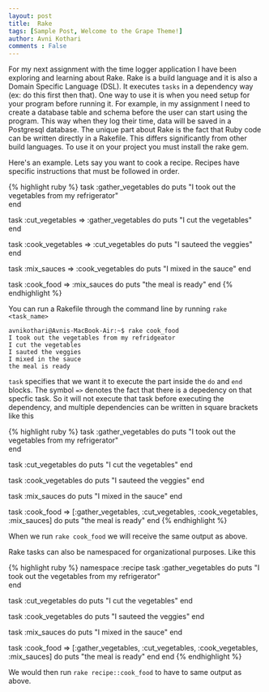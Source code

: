 ```yaml
---
layout: post
title:  Rake
tags: [Sample Post, Welcome to the Grape Theme!]
author: Avni Kothari 
comments : False
---
```


For my next assignment with the time logger application I have been exploring and learning about Rake. Rake is a build language and it is also a Domain Specific Language (DSL). It executes `tasks` in a dependency way (ex: do this first then that). One way to use it is when you need setup for your program before running it. For example, in my assignment I need to create a database table and schema before the user can start using the program. This way when they log their time, data will be saved in a Postgresql database. The unique part about Rake is the fact that Ruby code can be written directly in a Rakefile. This differs significantly from other build languages. To use it on your project you must install the rake gem. 

Here's an example. Lets say you want to cook a recipe. Recipes have specific instructions that must be followed in order. 

{% highlight ruby %}
task :gather_vegetables do
 puts "I took out the vegetables from my refrigerator"  
end

task :cut_vegetables => :gather_vegetables do
  puts "I cut the vegetables"
end

task :cook_vegetables => :cut_vegetables do
  puts "I sauteed the veggies" 
end

task :mix_sauces => :cook_vegetables do
  puts "I mixed in the sauce"
end

task :cook_food => :mix_sauces do
  puts "the meal is ready"
end
{% endhighlight %}

You can run a Rakefile through the command line by running `rake <task_name>` 

```
avnikothari@Avnis-MacBook-Air:~$ rake cook_food
I took out the vegetables from my refridgeator
I cut the vegetables
I sauted the veggies
I mixed in the sauce
the meal is ready
```
`task` specifies that we want it to execute the part inside the `do` and `end` blocks. The symbol `=>` denotes the fact that there is a depedency on that specfic task. So it will not execute that task before executing the dependency, and multiple dependencies can be written in square brackets like this

{% highlight ruby %}
task :gather_vegetables do
 puts "I took out the vegetables from my refrigerator"  
end

task :cut_vegetables do
  puts "I cut the vegetables"
end

task :cook_vegetables do
  puts "I sauteed the veggies" 
end

task :mix_sauces do
  puts "I mixed in the sauce"
end

task :cook_food => [:gather_vegetables, :cut_vegetables, :cook_vegetables, :mix_sauces] do
  puts "the meal is ready"
end
{% endhighlight %}

When we run `rake cook_food` we will receive the same output as above. 

Rake tasks can also be namespaced for organizational purposes. Like this

{% highlight ruby %}
namespace :recipe
  task :gather_vegetables do
   puts "I took out the vegetables from my refrigerator"  
  end

  task :cut_vegetables do
    puts "I cut the vegetables"
  end

  task :cook_vegetables do
    puts "I sauteed the veggies" 
  end

  task :mix_sauces do
    puts "I mixed in the sauce"
  end

  task :cook_food => [:gather_vegetables, :cut_vegetables, :cook_vegetables, :mix_sauces] do
    puts "the meal is ready"
  end
end
{% endhighlight %}

We would then run `rake recipe::cook_food` to have to same output as above. 

